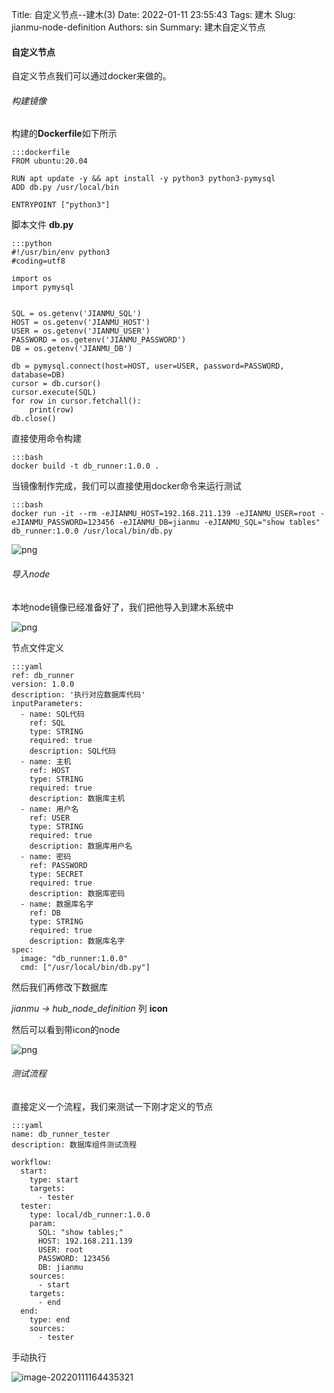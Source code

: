 Title: 自定义节点--建木(3)
Date: 2022-01-11 23:55:43
Tags: 建木
Slug: jianmu-node-definition
Authors: sin
Summary: 建木自定义节点

#### 自定义节点

自定义节点我们可以通过docker来做的。



###### 构建镜像

构建的**Dockerfile**如下所示

    :::dockerfile
    FROM ubuntu:20.04

    RUN apt update -y && apt install -y python3 python3-pymysql
    ADD db.py /usr/local/bin

    ENTRYPOINT ["python3"]


脚本文件 **db.py**

    :::python
    #!/usr/bin/env python3
    #coding=utf8

    import os
    import pymysql


    SQL = os.getenv('JIANMU_SQL')
    HOST = os.getenv('JIANMU_HOST')
    USER = os.getenv('JIANMU_USER')
    PASSWORD = os.getenv('JIANMU_PASSWORD')
    DB = os.getenv('JIANMU_DB')

    db = pymysql.connect(host=HOST, user=USER, password=PASSWORD, database=DB)
    cursor = db.cursor()
    cursor.execute(SQL)
    for row in cursor.fetchall():
        print(row)
    db.close()


直接使用命令构建

    :::bash
    docker build -t db_runner:1.0.0 .

当镜像制作完成，我们可以直接使用docker命令来运行测试



    :::bash
    docker run -it --rm -eJIANMU_HOST=192.168.211.139 -eJIANMU_USER=root -eJIANMU_PASSWORD=123456 -eJIANMU_DB=jianmu -eJIANMU_SQL="show tables" db_runner:1.0.0 /usr/local/bin/db.py


![png](https://gitee.com/xuanmingyi/imagebed/raw/master/img/20220111162016.png)



###### 导入node

本地node镜像已经准备好了，我们把他导入到建木系统中

![png](https://gitee.com/xuanmingyi/imagebed/raw/master/img/20220111163215.png)


节点文件定义

    :::yaml
    ref: db_runner
    version: 1.0.0
    description: '执行对应数据库代码'
    inputParameters:
      - name: SQL代码
        ref: SQL
        type: STRING 
        required: true
        description: SQL代码
      - name: 主机
        ref: HOST
        type: STRING
        required: true
        description: 数据库主机
      - name: 用户名
        ref: USER
        type: STRING
        required: true
        description: 数据库用户名
      - name: 密码
        ref: PASSWORD
        type: SECRET
        required: true
        description: 数据库密码
      - name: 数据库名字
        ref: DB
        type: STRING
        required: true
        description: 数据库名字
    spec:
      image: "db_runner:1.0.0"
      cmd: ["/usr/local/bin/db.py"]


然后我们再修改下数据库

*jianmu -> hub_node_definition* 列 **icon** 

然后可以看到带icon的node

![png](https://gitee.com/xuanmingyi/imagebed/raw/master/img/20220111163458.png)

###### 测试流程

直接定义一个流程，我们来测试一下刚才定义的节点

    :::yaml
    name: db_runner_tester
    description: 数据库组件测试流程

    workflow:
      start:
        type: start
        targets:
          - tester
      tester:
        type: local/db_runner:1.0.0
        param:
          SQL: "show tables;"
          HOST: 192.168.211.139
          USER: root
          PASSWORD: 123456
          DB: jianmu
        sources:
          - start
        targets:
          - end
      end:
        type: end
        sources:
          - tester

手动执行

![image-20220111164435321](https://gitee.com/xuanmingyi/imagebed/raw/master/img/20220111233255.png)